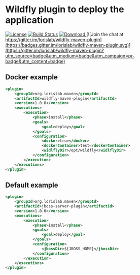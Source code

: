 # Wildfly plugin to deploy the application 

[![License](https://img.shields.io/badge/License-Apache%202.0-blue.svg)](https://opensource.org/licenses/Apache-2.0)
[![Build Status](https://travis-ci.org/lorislab/p6.png?branch=master)](https://travis-ci.org/lorislab/wildfly-maven-plugin)
[![Download](https://api.bintray.com/packages/lorislab/maven/wildfly-maven-plugin/images/download.svg) ](http://dl.bintray.com/lorislab/maven/org/lorislab/wildfly-maven-plugin/wildfly-maven-plugin/)
[![Join the chat at https://gitter.im/lorislab/wildfly-maven-plugin](https://badges.gitter.im/lorislab/wildfly-maven-plugin.svg)](https://gitter.im/lorislab/wildfly-maven-plugin?utm_source=badge&utm_medium=badge&utm_campaign=pr-badge&utm_content=badge)

## Docker example

```xml
<plugin>
    <groupId>org.lorislab.maven</groupId>
    <artifactId>wildfly-maven-plugin</artifactId>
    <version>1.0.0</version>
    <executions>
        <execution>
            <phase>install</phase>
            <goals>
                <goal>deploy</goal>
            </goals>
            <configuration>
                <docker>true</docker>
                <dockerContainer>test</dockerContainer>
                <widlflyDir>/opt/wildfly</widlflyDir>
            </configuration>
        </execution>
    </executions>
</plugin>
```

## Default example

```xml
<plugin>
    <groupId>org.lorislab.maven</groupId>
    <artifactId>jboss-server-plugin</artifactId>
    <version>1.0.0</version>
    <executions>
        <execution>
            <phase>install</phase>
            <goals>
                <goal>deploy</goal>
            </goals>
            <configuration>
                <jbossDir>${JBOSS_HOME}</jbossDir>
            </configuration>
        </execution>
    </executions>
</plugin>

```